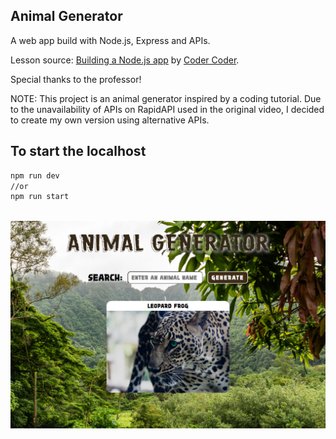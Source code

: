 ## Animal Generator

A web app build with Node.js, Express and APIs.

Lesson source: [Building a Node.js app](https://www.youtube.com/watch?v=wYALykLb5oY) by [Coder Coder](https://www.youtube.com/@TheCoderCoder). 

Special thanks to the professor!

NOTE: This project is an animal generator inspired by a coding tutorial. Due to the unavailability of APIs on RapidAPI used in the original video, I decided to create my own version using alternative APIs.

## To start the localhost

```bash
npm run dev
//or
npm run start
```
<br>
<picture> <img align="center" src="./public/images/web-app.png"> </picture>